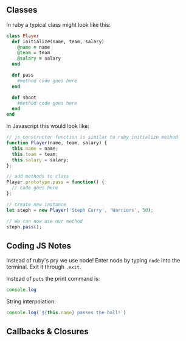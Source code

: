 ## Classes

In ruby a typical class might look like this:

```ruby
class Player
  def initialize(name, team, salary)
    @name = name
    @team = team
    @salary = salary
  end

  def pass
    #method code goes here
  end

  def shoot
    #method code goes here
  end
end
```

In Javascript this would look like:

```javascript
// js constructor function is similar to ruby initialize method
function Player(name, team, salary) {
  this.name = name;
  this.team = team;
  this.salary = salary;
};

// add methods to class
Player.prototype.pass = function() {
  // code goes here
}; 

// create new instance
let steph = new Player('Steph Curry', 'Warriors', 50);

// We can now use our method
steph.pass();
```

## Coding JS Notes

Instead of ruby's pry we use node! Enter node by typing `node` into the terminal. Exit it through `.exit`. 

Instead of `puts` the print command is:

```javascript
console.log
```

String interpolation:

```javascript
console.log(`${this.name} passes the ball!`)
```

## Callbacks & Closures 
